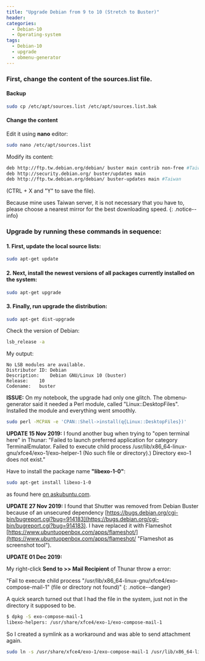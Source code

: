 ```yaml
---
title: "Upgrade Debian from 9 to 10 (Stretch to Buster)"
header:
categories:
  - Debian-10
  - Operating-system
tags:
  - Debian-10  
  - upgrade
  - obmenu-generator
---
```


### First, change the content of the **sources.list** file.

#### Backup
```bash
sudo cp /etc/apt/sources.list /etc/apt/sources.list.bak
```
#### Change the content
Edit it using **nano** editor:
```bash
sudo nano /etc/apt/sources.list
```
Modify its content:
```bash
deb http://ftp.tw.debian.org/debian/ buster main contrib non-free #Taiwan
deb http://security.debian.org/ buster/updates main
deb http://ftp.tw.debian.org/debian/ buster-updates main #Taiwan
```
(CTRL + X and "Y" to save the file).

Because mine uses Taiwan server, it is not necessary that you have to, please choose a nearest mirror for the best downloading speed.
{: .notice--info}

### Upgrade by running these commands in sequence:

#### 1. First, update the local source lists:
```bash
sudo apt-get update
```
#### 2. Next, install the newest versions of all packages currently installed on the system:
```bash
sudo apt-get upgrade
```
#### 3. Finally, run upgrade the distribution:
```bash
sudo apt-get dist-upgrade
```
Check the version of Debian:

```bash
lsb_release -a
```
My output:

```
No LSB modules are available.
Distributor ID:	Debian
Description:	Debian GNU/Linux 10 (buster)
Release:	10
Codename:	buster
```

**ISSUE:** On my notebook, the upgrade had only one glitch. The obmenu-generator said it needed a Perl module, called "Linux::DesktopFiles". Installed the module and everything went smoothly.

```bash
sudo perl -MCPAN -e 'CPAN::Shell->install(q{Linux::DesktopFiles})'
```

**UPDATE 15 Nov 2019:** I found another bug when trying to "open terminal here" in Thunar: "Failed to launch preferred application for category TerminalEmulator. Failed to execute child process /usr/lib/x86_64-linux-gnu/xfce4/exo-1/exo-helper-1 (No such file or directory).) Directory exo-1 does not exist."

Have to install the package name **"libexo-1-0"**:
```bash
sudo apt-get install libexo-1-0
```

as found here [on askubuntu.com](https://askubuntu.com/questions/1136194/xfce-can-not-start-preferred-applications-under-ubuntu-19-04).

**UPDATE 27 Nov 2019:** I found that Shutter was removed from Debian Buster because of an unsecured dependency [https://bugs.debian.org/cgi-bin/bugreport.cgi?bug=914183](https://bugs.debian.org/cgi-bin/bugreport.cgi?bug=914183). I have replaced it with Flameshot [https://www.ubuntuopenbox.com/apps/flameshot/](https://www.ubuntuopenbox.com/apps/flameshot/ "Flameshot as screenshot tool").

**UPDATE 01 Dec 2019:**

My right-click **Send to >> Mail Recipient** of Thunar throw a error:

"Fail to execute child process "/usr/lib/x86_64-linux-gnu/xfce4/exo-compose-mail-1" (file or directory not found)"
{: .notice--danger}

A quick search turned out that I had the file in the system, just not in the directory it supposed to be.

```bash
$ dpkg -S exo-compose-mail-1
libexo-helpers: /usr/share/xfce4/exo-1/exo-compose-mail-1
```

So I created a symlink as a workaround and was able to send attachment again.

```bash
sudo ln -s /usr/share/xfce4/exo-1/exo-compose-mail-1 /usr/lib/x86_64-linux-gnu/xfce4/exo-1/
```
